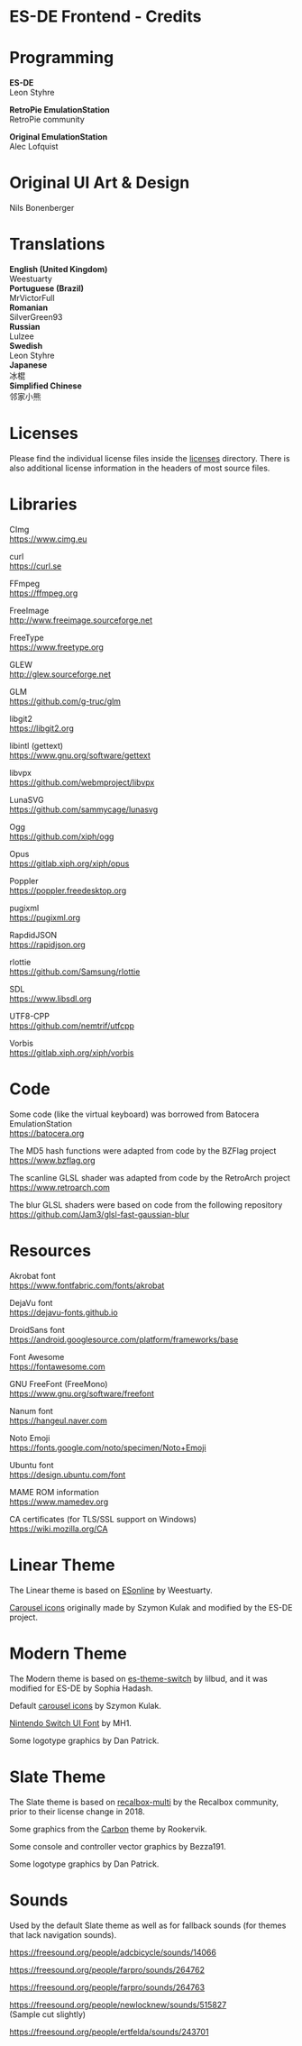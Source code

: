 # ES-DE Frontend - Credits

# Programming

**ES-DE**\
Leon Styhre

**RetroPie EmulationStation**\
RetroPie community

**Original EmulationStation**\
Alec Lofquist

# Original UI Art & Design

Nils Bonenberger

# Translations

**English (United Kingdom)**\
Weestuarty\
**Portuguese (Brazil)**\
MrVictorFull\
**Romanian**\
SilverGreen93\
**Russian**\
Lulzee\
**Swedish**\
Leon Styhre\
**Japanese**\
冰棍\
**Simplified Chinese**\
邻家小熊

# Licenses

Please find the individual license files inside the [licenses](https://gitlab.com/es-de/emulationstation-de/-/tree/master/licenses) directory. There is also additional license information in the headers of most source files.

# Libraries

CImg \
https://www.cimg.eu

curl \
https://curl.se

FFmpeg \
https://ffmpeg.org

FreeImage \
http://www.freeimage.sourceforge.net

FreeType \
https://www.freetype.org

GLEW \
http://glew.sourceforge.net

GLM \
https://github.com/g-truc/glm

libgit2 \
https://libgit2.org

libintl (gettext) \
https://www.gnu.org/software/gettext

libvpx \
https://github.com/webmproject/libvpx

LunaSVG \
https://github.com/sammycage/lunasvg

Ogg \
https://github.com/xiph/ogg

Opus \
https://gitlab.xiph.org/xiph/opus

Poppler \
https://poppler.freedesktop.org

pugixml \
https://pugixml.org

RapdidJSON \
https://rapidjson.org

rlottie \
https://github.com/Samsung/rlottie

SDL \
https://www.libsdl.org

UTF8-CPP \
https://github.com/nemtrif/utfcpp

Vorbis \
https://gitlab.xiph.org/xiph/vorbis

# Code

Some code (like the virtual keyboard) was borrowed from Batocera EmulationStation \
https://batocera.org

The MD5 hash functions were adapted from code by the BZFlag project \
https://www.bzflag.org

The scanline GLSL shader was adapted from code by the RetroArch project \
https://www.retroarch.com

The blur GLSL shaders were based on code from the following repository  \
https://github.com/Jam3/glsl-fast-gaussian-blur

# Resources

Akrobat font \
https://www.fontfabric.com/fonts/akrobat

DejaVu font \
https://dejavu-fonts.github.io

DroidSans font \
https://android.googlesource.com/platform/frameworks/base

Font Awesome \
https://fontawesome.com

GNU FreeFont (FreeMono) \
https://www.gnu.org/software/freefont

Nanum font \
https://hangeul.naver.com

Noto Emoji \
https://fonts.google.com/noto/specimen/Noto+Emoji

Ubuntu font \
https://design.ubuntu.com/font

MAME ROM information \
https://www.mamedev.org

CA certificates (for TLS/SSL support on Windows) \
https://wiki.mozilla.org/CA

# Linear Theme

The Linear theme is based on [ESonline](https://github.com/Weestuarty/esonline-es-de) by Weestuarty.

[Carousel icons](https://github.com/szymon-kulak/es-de-moderntheme-nsoicons) originally made by Szymon Kulak and modified by the ES-DE project.

# Modern Theme

The Modern theme is based on [es-theme-switch](https://github.com/lilbud/es-theme-switch) by lilbud, and it was modified for ES-DE by Sophia Hadash.

Default [carousel icons](https://github.com/szymon-kulak/es-de-moderntheme-nsoicons) by Szymon Kulak.

[Nintendo Switch UI Font](https://www.cufonfonts.com/font/nintendo-switch-ui) by MH1.

Some logotype graphics by Dan Patrick.

# Slate Theme

The Slate theme is based on [recalbox-multi](https://gitlab.com/recalbox/recalbox-themes) by the Recalbox community, prior to their license change in 2018.

Some graphics from the [Carbon](https://github.com/RetroPie/es-theme-carbon) theme by Rookervik.

Some console and controller vector graphics by Bezza191.

Some logotype graphics by Dan Patrick.

# Sounds

Used by the default Slate theme as well as for fallback sounds (for themes that lack navigation sounds).

https://freesound.org/people/adcbicycle/sounds/14066

https://freesound.org/people/farpro/sounds/264762

https://freesound.org/people/farpro/sounds/264763

https://freesound.org/people/newlocknew/sounds/515827 \
(Sample cut slightly)

https://freesound.org/people/ertfelda/sounds/243701
